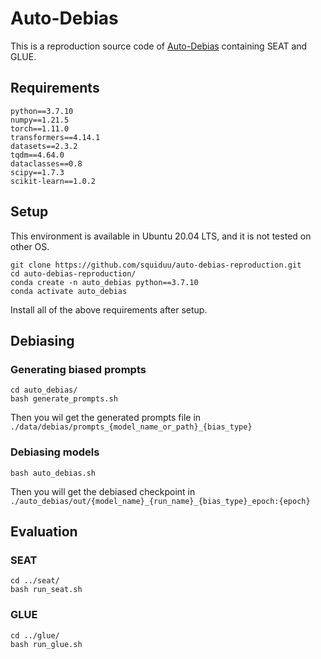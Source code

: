# Auto-Debias
This is a reproduction source code of [Auto-Debias](https://github.com/Irenehere/Auto-Debias) containing SEAT and GLUE.
## Requirements
```
python==3.7.10
numpy==1.21.5
torch==1.11.0
transformers==4.14.1
datasets==2.3.2
tqdm==4.64.0
dataclasses==0.8
scipy==1.7.3
scikit-learn==1.0.2
```
## Setup
This environment is available in Ubuntu 20.04 LTS, and it is not tested on other OS.
```
git clone https://github.com/squiduu/auto-debias-reproduction.git
cd auto-debias-reproduction/
conda create -n auto_debias python==3.7.10
conda activate auto_debias
```
Install all of the above requirements after setup.
## Debiasing
### Generating biased prompts
```
cd auto_debias/
bash generate_prompts.sh
```
Then you wil get the generated prompts file in `./data/debias/prompts_{model_name_or_path}_{bias_type}`
### Debiasing models
```
bash auto_debias.sh
```
Then you will get the debiased checkpoint in `./auto_debias/out/{model_name}_{run_name}_{bias_type}_epoch:{epoch}`
## Evaluation
### SEAT
```
cd ../seat/
bash run_seat.sh
```
### GLUE
```
cd ../glue/
bash run_glue.sh
```
